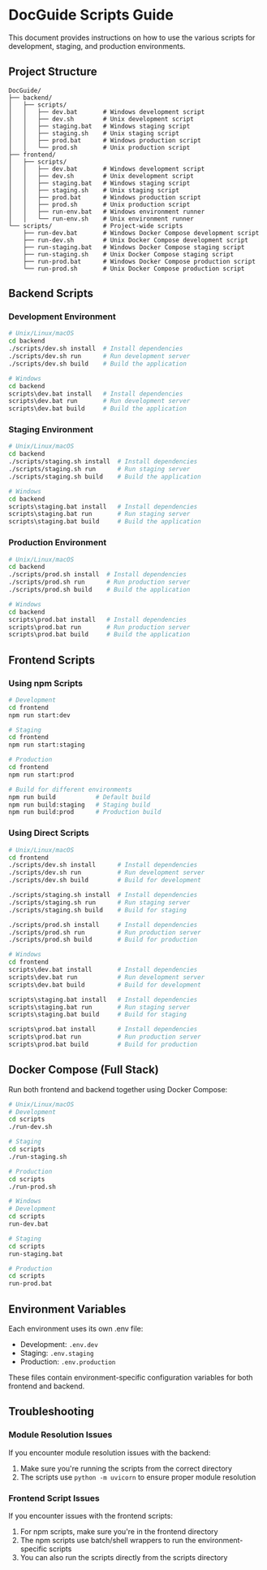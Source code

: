 # DocGuide Scripts Guide

This document provides instructions on how to use the various scripts for development, staging, and production environments.

## Project Structure

```
DocGuide/
├── backend/
│   ├── scripts/
│   │   ├── dev.bat       # Windows development script
│   │   ├── dev.sh        # Unix development script
│   │   ├── staging.bat   # Windows staging script
│   │   ├── staging.sh    # Unix staging script
│   │   ├── prod.bat      # Windows production script
│   │   └── prod.sh       # Unix production script
├── frontend/
│   ├── scripts/
│   │   ├── dev.bat       # Windows development script
│   │   ├── dev.sh        # Unix development script
│   │   ├── staging.bat   # Windows staging script
│   │   ├── staging.sh    # Unix staging script
│   │   ├── prod.bat      # Windows production script
│   │   ├── prod.sh       # Unix production script
│   │   ├── run-env.bat   # Windows environment runner
│   │   └── run-env.sh    # Unix environment runner
└── scripts/              # Project-wide scripts
    ├── run-dev.bat       # Windows Docker Compose development script
    ├── run-dev.sh        # Unix Docker Compose development script
    ├── run-staging.bat   # Windows Docker Compose staging script
    ├── run-staging.sh    # Unix Docker Compose staging script
    ├── run-prod.bat      # Windows Docker Compose production script
    └── run-prod.sh       # Unix Docker Compose production script
```

## Backend Scripts

### Development Environment

```bash
# Unix/Linux/macOS
cd backend
./scripts/dev.sh install  # Install dependencies
./scripts/dev.sh run      # Run development server
./scripts/dev.sh build    # Build the application

# Windows
cd backend
scripts\dev.bat install   # Install dependencies
scripts\dev.bat run       # Run development server
scripts\dev.bat build     # Build the application
```

### Staging Environment

```bash
# Unix/Linux/macOS
cd backend
./scripts/staging.sh install  # Install dependencies
./scripts/staging.sh run      # Run staging server
./scripts/staging.sh build    # Build the application

# Windows
cd backend
scripts\staging.bat install   # Install dependencies
scripts\staging.bat run       # Run staging server
scripts\staging.bat build     # Build the application
```

### Production Environment

```bash
# Unix/Linux/macOS
cd backend
./scripts/prod.sh install  # Install dependencies
./scripts/prod.sh run      # Run production server
./scripts/prod.sh build    # Build the application

# Windows
cd backend
scripts\prod.bat install   # Install dependencies
scripts\prod.bat run       # Run production server
scripts\prod.bat build     # Build the application
```

## Frontend Scripts

### Using npm Scripts

```bash
# Development
cd frontend
npm run start:dev

# Staging
cd frontend
npm run start:staging

# Production
cd frontend
npm run start:prod

# Build for different environments
npm run build           # Default build
npm run build:staging   # Staging build
npm run build:prod      # Production build
```

### Using Direct Scripts

```bash
# Unix/Linux/macOS
cd frontend
./scripts/dev.sh install      # Install dependencies
./scripts/dev.sh run          # Run development server
./scripts/dev.sh build        # Build for development

./scripts/staging.sh install  # Install dependencies
./scripts/staging.sh run      # Run staging server
./scripts/staging.sh build    # Build for staging

./scripts/prod.sh install     # Install dependencies
./scripts/prod.sh run         # Run production server
./scripts/prod.sh build       # Build for production

# Windows
cd frontend
scripts\dev.bat install       # Install dependencies
scripts\dev.bat run           # Run development server
scripts\dev.bat build         # Build for development

scripts\staging.bat install   # Install dependencies
scripts\staging.bat run       # Run staging server
scripts\staging.bat build     # Build for staging

scripts\prod.bat install      # Install dependencies
scripts\prod.bat run          # Run production server
scripts\prod.bat build        # Build for production
```

## Docker Compose (Full Stack)

Run both frontend and backend together using Docker Compose:

```bash
# Unix/Linux/macOS
# Development
cd scripts
./run-dev.sh

# Staging
cd scripts
./run-staging.sh

# Production
cd scripts
./run-prod.sh

# Windows
# Development
cd scripts
run-dev.bat

# Staging
cd scripts
run-staging.bat

# Production
cd scripts
run-prod.bat
```

## Environment Variables

Each environment uses its own .env file:

- Development: `.env.dev`
- Staging: `.env.staging`
- Production: `.env.production`

These files contain environment-specific configuration variables for both frontend and backend.

## Troubleshooting

### Module Resolution Issues

If you encounter module resolution issues with the backend:

1. Make sure you're running the scripts from the correct directory
2. The scripts use `python -m uvicorn` to ensure proper module resolution

### Frontend Script Issues

If you encounter issues with the frontend scripts:

1. For npm scripts, make sure you're in the frontend directory
2. The npm scripts use batch/shell wrappers to run the environment-specific scripts
3. You can also run the scripts directly from the scripts directory